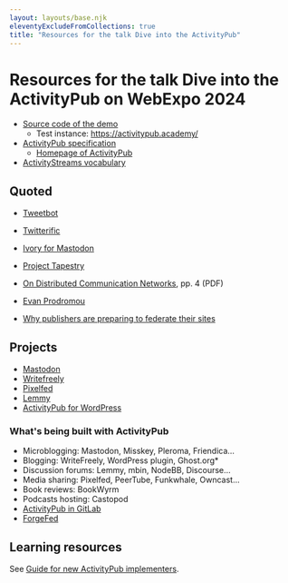 ```yaml
---
layout: layouts/base.njk
eleventyExcludeFromCollections: true
title: "Resources for the talk Dive into the ActivityPub"
---
```


# Resources for the talk Dive into the ActivityPub on WebExpo 2024

- [Source code of the demo](https://glitch.com/edit/#!/apwebexpo24)
  - Test instance: https://activitypub.academy/
- [ActivityPub specification](https://www.w3.org/TR/activitypub/)
  - [Homepage of ActivityPub](https://activitypub.rocks/)
- [ActivityStreams vocabulary](https://www.w3.org/TR/activitystreams-vocabulary/)

## Quoted

- [Tweetbot]()
- [Twitterific]()
- [Ivory for Mastodon]()
- [Project Tapestry]()

- [On Distributed Communication Networks](https://www.rand.org/content/dam/rand/pubs/papers/2005/P2626.pdf), pp. 4 (PDF)
- [Evan Prodromou](https://www.threads.net/@evanprodromou/post/C5dqW7irXytPoSwWJ3zNAstY86MjFbeObwvPf40)
- [Why publishers are preparing to federate their sites](https://digiday.com/media/why-publishers-are-preparing-to-federate-their-sites/)

## Projects

- [Mastodon](https://joinmastodon.org/)
- [Writefreely](https://writefreely.org/)
- [Pixelfed](https://pixelfed.org/)
- [Lemmy](https://join-lemmy.org/)
- [ActivityPub for WordPress](https://wordpress.org/plugins/activitypub/)

### What's being built with ActivityPub

- Microblogging: Mastodon, Misskey, Pleroma, Friendica…
- Blogging: WriteFreely, WordPress plugin, Ghost.org*
- Discussion forums: Lemmy, mbin, NodeBB, Discourse…
- Media sharing: Pixelfed, PeerTube, Funkwhale, Owncast…
- Book reviews: BookWyrm
- Podcasts hosting: Castopod
- [ActivityPub in GitLab](https://docs.gitlab.com/ee/development/activitypub/)
- [ForgeFed](https://forgefed.org/)

## Learning resources

See [Guide for new ActivityPub implementers](https://socialhub.activitypub.rocks/pub/guide-for-new-activitypub-implementers).

